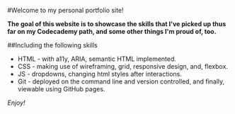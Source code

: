 #Welcome to my personal portfolio site!

**The goal of this website is to showcase the skills that I've picked up thus far on my Codecademy path, and some other things I'm proud of, too.**

##Including the following skills
+ HTML - with a11y, ARIA, semantic HTML implemented.
+ CSS - making use of wireframing, grid, responsive design, and, flexbox.
+ JS - dropdowns, changing html styles after interactions.
+ Git - deployed on the command line and version controlled, and finally, viewable using GitHub pages.

*Enjoy!*